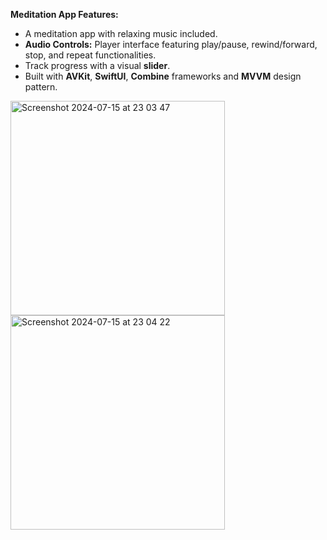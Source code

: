**Meditation App Features:**

- A meditation app with relaxing music included.
- **Audio Controls:** Player interface featuring play/pause, rewind/forward, stop, and repeat functionalities.
- Track progress with a visual **slider**.
- Built with **AVKit**, **SwiftUI**, **Combine** frameworks and **MVVM** design pattern.

<img width="343" alt="Screenshot 2024-07-15 at 23 03 47" src="https://github.com/user-attachments/assets/49dce9a0-7387-416f-8bda-848c6de3c86c">
<img width="343" alt="Screenshot 2024-07-15 at 23 04 22" src="https://github.com/user-attachments/assets/0c0b4067-a83a-4532-9a4d-3c367612837d">

